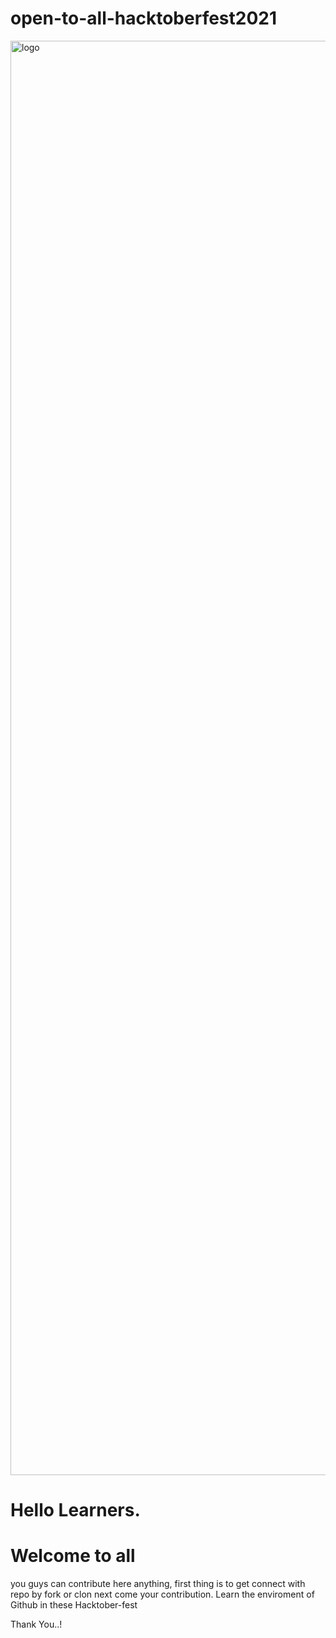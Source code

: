# open-to-all-hacktoberfest2021
<img width="2295" alt="logo" src="https://user-images.githubusercontent.com/72811435/135575798-105b3530-6325-46d6-9935-76c41c683f04.png">

# Hello Learners.
 
# Welcome to all
 
you guys can contribute here anything,
first thing is to get connect with repo by fork or clon 
next come your contribution.
Learn the enviroment of Github in these Hacktober-fest 

Thank You..!
